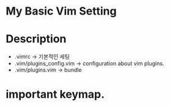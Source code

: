 My Basic Vim Setting
=====================
# Description
- .vimrc -> 기본적인 세팅
- .vim/plugins_config.vim -> configuration about vim plugins.
- .vim/plugins.vim -> bundle

# important keymap.
